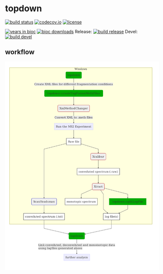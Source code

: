 # topdown

[![build status](https://travis-ci.org/sgibb/topdown.svg?branch=master)](https://travis-ci.org/sgibb/topdown?branch=master)
[![codecov.io](https://img.shields.io/codecov/c/github/sgibb/topdown.svg?branch=master)](https://codecov.io/github/sgibb/topdown/?branch=master)
[![license](http://img.shields.io/badge/license-GPL%20%28%3E=%203%29-brightgreen.svg?style=flat)](http://www.gnu.org/licenses/gpl-3.0.html)

[![years in bioc](http://bioconductor.org/shields/years-in-bioc/topdown.svg)](http://bioconductor.org/packages/release/bioc/html/topdown.html)
[![bioc downloads](http://bioconductor.org/shields/downloads/topdown.svg)](http://bioconductor.org/packages/stats/bioc/topdown.html)
Release: [![build release](http://bioconductor.org/shields/build/release/bioc/topdown.svg)](http://bioconductor.org/checkResults/release/bioc-LATEST/topdown/)
Devel: [![build devel](http://bioconductor.org/shields/build/devel/bioc/topdown.svg)](http://bioconductor.org/checkResults/devel/bioc-LATEST/topdown/)


## workflow

![workflow](notes/workflow/workflow.png)
